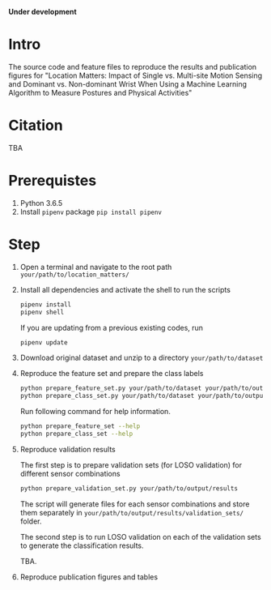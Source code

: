 __Under development__

# Intro

The source code and feature files to reproduce the results and publication figures for "Location Matters: Impact of Single vs. Multi-site Motion Sensing and Dominant vs. Non-dominant Wrist When Using a Machine Learning Algorithm to Measure Postures and Physical Activities"

# Citation

TBA

# Prerequistes

1. Python 3.6.5
2. Install `pipenv` package `pip install pipenv`

# Step

1. Open a terminal and navigate to the root path `your/path/to/location_matters/`

2. Install all dependencies and activate the shell to run the scripts

    ```python
    pipenv install
    pipenv shell
    ```

    If you are updating from a previous existing codes, run 

    ```python
    pipenv update
    ```

3. Download original dataset and unzip to a directory `your/path/to/dataset`

4. Reproduce the feature set and prepare the class labels

    ```bash
    python prepare_feature_set.py your/path/to/dataset your/path/to/output/results sampling-rate=80 scheduler=processes
    python prepare_class_set.py your/path/to/dataset your/path/to/output/results sampling-rate=80 scheduler=processes
    ```

    Run following command for help information.
    ```bash
    python prepare_feature_set --help
    python prepare_class_set --help
    ```

5. Reproduce validation results

    The first step is to prepare validation sets (for LOSO validation) for different sensor combinations
    ```bash
    python prepare_validation_set.py your/path/to/output/results
    ```
    The script will generate files for each sensor combinations and store them separately in `your/path/to/output/results/validation_sets/` folder.


    The second step is to run LOSO validation on each of the validation sets to generate the classification results.

    TBA.

6. Reproduce publication figures and tables
